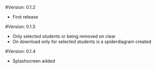 #Version: 0.1.2
- First release

#Version: 0.1.3
- Only selected students or being removed on clear
- On download only for selected students is a spiderdiagram created

#Version: 0.1.4
- Splashscreen added